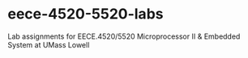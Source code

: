 # eece-4520-5520-labs
Lab assignments for EECE.4520/5520 Microprocessor II &amp; Embedded System at UMass Lowell
